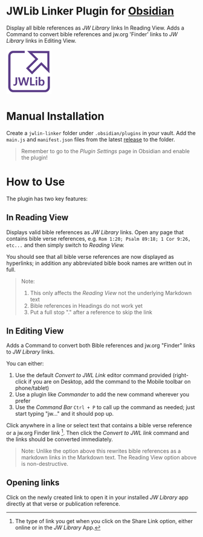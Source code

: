 # JWLib Linker Plugin for [Obsidian](https://obsidian.md)

Display all bible references as *JW Library* links In Reading View. Adds a Command to convert bible references and jw.org 'Finder' links to *JW Library* links in Editing View.

![Logo](logo.png)

# Manual Installation
Create a `jwlin-linker` folder under `.obsidian/plugins` in your vault. Add the `main.js` and `manifest.json` files from the latest [release](https://github.com/MrBertie/jwlib-linker/releases) to the folder.

>Remember to go to the *Plugin Settings* page in Obsidian and enable the plugin!

# How to Use

The plugin has two key features:

## In **Reading View**

Displays valid bible references as *JW Library* links.
Open any page that contains bible verse references, e.g. `Rom 1:20; Psalm 89:18; 1 Cor 9:26, etc...` and then simply switch to *Reading View.*  

You should see that all bible verse references are now displayed as hyperlinks; in addition any abbreviated bible book names are written out in full.

>Note:
>1. This only affects the *Reading View* not the underlying Markdown text
>2. Bible references in Headings do not work yet
>3. Put a full stop "." after a reference to skip the link

## In **Editing View**

Adds a Command to convert both Bible references and jw.org "Finder" links to *JW Library* links.

You can either:
1. Use the default *Convert to JWL Link* editor command provided (right-click if you are on Desktop, add the command to the Mobile toolbar on phone/tablet)
2. Use a plugin like *Commander* to add the new command wherever you prefer
3. Use the *Command Bar* `Ctrl + P` to call up the command as needed; just start typing "jw..." and it should pop up.

Click anywhere in a line or select text that contains a bible verse reference or a jw.org Finder link [^1].
Then click the *Convert to JWL link* command and the links should be converted immediately.

>Note: Unlike the option above this rewrites bible references as a markdown links in the Markdown text.  The Reading View option above is non-destructive.

## Opening links
Click on the newly created link to open it in your installed *JW Library* app directly at that verse or publication reference.

[^1]: The type of link you get when you click on the Share Link option, either online or in the *JW Library* App.
